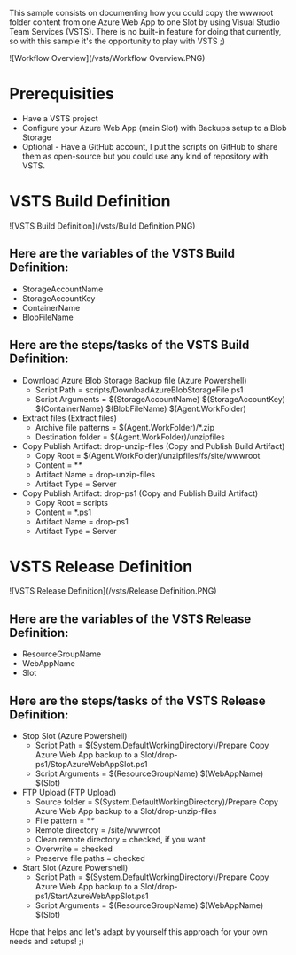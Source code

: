 This sample consists on documenting how you could copy the wwwroot folder content from one Azure Web App to one Slot by using Visual Studio Team Services (VSTS).
There is no built-in feature for doing that currently, so with this sample it's the opportunity to play with VSTS ;)

![Workflow Overview](/vsts/Workflow Overview.PNG)

# Prerequisities
- Have a VSTS project
- Configure your Azure Web App (main Slot) with Backups setup to a Blob Storage
- Optional - Have a GitHub account, I put the scripts on GitHub to share them as open-source but you could use any kind of repository with VSTS.

# VSTS Build Definition

![VSTS Build Definition](/vsts/Build Definition.PNG)

## Here are the variables of the VSTS Build Definition:
- StorageAccountName
- StorageAccountKey
- ContainerName
- BlobFileName

## Here are the steps/tasks of the VSTS Build Definition:

- Download Azure Blob Storage Backup file (Azure Powershell)
  - Script Path = scripts/DownloadAzureBlobStorageFile.ps1
  - Script Arguments = $(StorageAccountName) $(StorageAccountKey) $(ContainerName) $(BlobFileName) $(Agent.WorkFolder)
- Extract files (Extract files)
  - Archive file patterns = $(Agent.WorkFolder)/*.zip
  - Destination folder = $(Agent.WorkFolder)/unzipfiles
- Copy Publish Artifact: drop-unzip-files (Copy and Publish Build Artifact)
  - Copy Root = $(Agent.WorkFolder)/unzipfiles/fs/site/wwwroot
  - Content = \**\**
  - Artifact Name = drop-unzip-files
  - Artifact Type = Server
- Copy Publish Artifact: drop-ps1 (Copy and Publish Build Artifact)
  - Copy Root = scripts
  - Content = *.ps1
  - Artifact Name = drop-ps1
  - Artifact Type = Server
  
# VSTS Release Definition

![VSTS Release Definition](/vsts/Release Definition.PNG)

## Here are the variables of the VSTS Release Definition:
- ResourceGroupName
- WebAppName
- Slot

## Here are the steps/tasks of the VSTS Release Definition:

- Stop Slot (Azure Powershell)
  - Script Path = $(System.DefaultWorkingDirectory)/Prepare Copy Azure Web App backup to a Slot/drop-ps1/StopAzureWebAppSlot.ps1
  - Script Arguments = $(ResourceGroupName) $(WebAppName) $(Slot)
- FTP Upload (FTP Upload)
  - Source folder = $(System.DefaultWorkingDirectory)/Prepare Copy Azure Web App backup to a Slot/drop-unzip-files
  - File pattern = \**\**
  - Remote directory = /site/wwwroot
  - Clean remote directory = checked, if you want
  - Overwrite = checked
  - Preserve file paths = checked
- Start Slot (Azure Powershell)
  - Script Path = $(System.DefaultWorkingDirectory)/Prepare Copy Azure Web App backup to a Slot/drop-ps1/StartAzureWebAppSlot.ps1
  - Script Arguments = $(ResourceGroupName) $(WebAppName) $(Slot)

Hope that helps and let's adapt by yourself this approach for your own needs and setups! ;)
  
